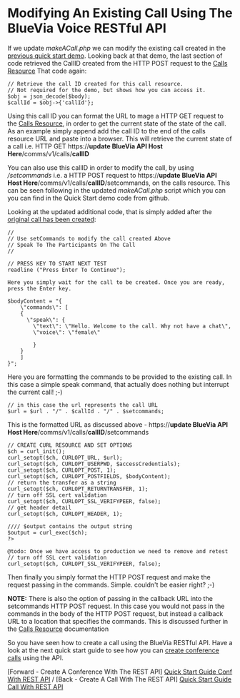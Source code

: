# Modifying An Existing Call Using The BlueVia Voice RESTful API

If we update *makeACall.php* we can modify the existing call created in the [previous quick start demo][Quick Start Guide Call With REST API]. Looking back at that demo, the last section of code retrieved the CallID created from the HTTP POST request to the [Calls Resource][API Reference Calls Resource] That code again:

	// Retrieve the call ID created for this call resource.
	// Not required for the demo, but shows how you can access it.
	$obj = json_decode($body);
	$callId = $obj->{'callId'};

Using this call ID you can format the URL to mage a HTTP GET request to the [Calls Resource][API Reference Calls Resource], in order to get the current state of the state of the call. As an example simply append add the call ID to the end of the calls resource URL and paste into a browser. This will retrieve the current state of a call i.e. HTTP GET https://**update BlueVia API Host Here**/comms/v1/calls/**callID**

You can also use this callID in order to modify the call, by using */setcommands* i.e. a HTTP POST request to  https://**update BlueVia API Host Here**/comms/v1/calls/**callID**/setcommands, on the calls resource. This can be seen following in the updated *makeACall.php* script which you can you can find in the Quick Start demo code from github. 

Looking at the updated additional code, that is simply added after the [original call has been created][Quick Start Guide Call With REST API]:

	//
	// Use setCommands to modify the call created Above
	// Speak To The Participants On The Call
	//

	// PRESS KEY TO START NEXT TEST
	readline ("Press Enter To Continue");

	Here you simply wait for the call to be created. Once you are ready, press the Enter key.

	$bodyContent = "{
	    \"commands\": [
		{
		  \"speak\": {
			\"text\": \"Hello. Welcome to the call. Why not have a chat\",
			\"voice\": \"female\"

		    }
		}
	    ]
	}";

Here you are formatting the commands to be provided to the existing call. In this case a simple speak command, that actually does nothing but interrupt the current call! ;-)

	// in this case the url represents the call URL
	$url = $url . "/" . $callId . "/" . $setcommands;

This is the formatted URL as discussed above - https://**update BlueVia API Host Here**/comms/v1/calls/**callID**/setcommands


	// CREATE CURL RESOURCE AND SET OPTIONS
	$ch = curl_init();
	curl_setopt($ch, CURLOPT_URL, $url);
	curl_setopt($ch, CURLOPT_USERPWD, $accessCredentials);
	curl_setopt($ch, CURLOPT_POST, 1);
	curl_setopt($ch, CURLOPT_POSTFIELDS, $bodyContent);
	// return the transfer as a string
	curl_setopt($ch, CURLOPT_RETURNTRANSFER, 1);
	// turn off SSL cert validation
	curl_setopt($ch, CURLOPT_SSL_VERIFYPEER, false);
	// get header detail
	curl_setopt($ch, CURLOPT_HEADER, 1);

	//// $output contains the output string
	$output = curl_exec($ch);
	?>

	@todo: Once we have access to production we need to remove and retest
	// turn off SSL cert validation
	curl_setopt($ch, CURLOPT_SSL_VERIFYPEER, false);

Then finally you simply format the HTTP POST request and make the request passing in the commands. Simple. couldn't be easier right? ;-)

**NOTE:** There is also the option of passing in the callback URL into the setcommands HTTP POST request. In this case you would not pass in the commands in the body of the HTTP POST request, but instead a callback URL to a location that specifies the commands. This is discussed further in the [Calls Resource][API Reference Calls Resource]  documentation

So you have seen how to create a call using the BlueVia RESTful API. Have a look at the next quick start guide to see how you can [create conference calls][Quick Start Guide Conf With REST API] using the API.


[Forward - Create A Conference With The REST API] [Quick Start Guide Conf With REST API] / [Back - Create A Call With The REST API] [Quick Start Guide Call With REST API]


[API Reference Calls Resource]: /alpha/restref/calls
[Quick Start Guide Call With REST API]: /alpha/quickstart/restapicreatecall
[Quick Start Guide Conf With REST API]: /alpha/quickstart/restapicreateconf